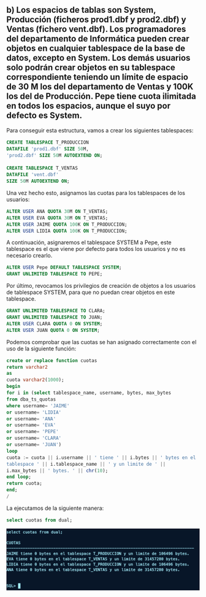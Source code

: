 ## b) Los espacios de tablas son System, Producción (ficheros prod1.dbf y prod2.dbf) y Ventas (fichero vent.dbf). Los programadores del departamento de Informática pueden crear objetos en cualquier tablespace de la base de datos, excepto en System. Los demás usuarios solo podrán crear objetos en su tablespace correspondiente teniendo un límite de espacio de 30 M los del departamento de Ventas y 100K los del de Producción. Pepe tiene cuota ilimitada en todos los espacios, aunque el suyo por defecto es System.

Para conseguir esta estructura, vamos a crear los siguientes tablespaces:

```sql
CREATE TABLESPACE T_PRODUCCION
DATAFILE 'prod1.dbf' SIZE 50M, 
'prod2.dbf' SIZE 50M AUTOEXTEND ON;

CREATE TABLESPACE T_VENTAS
DATAFILE 'vent.dbf' 
SIZE 50M AUTOEXTEND ON;
```

Una vez hecho esto, asignamos las cuotas para los tablespaces de los usuarios:

```sql
ALTER USER ANA QUOTA 30M ON T_VENTAS;
ALTER USER EVA QUOTA 30M ON T_VENTAS;
ALTER USER JAIME QUOTA 100K ON T_PRODUCCION;
ALTER USER LIDIA QUOTA 100K ON T_PRODUCCION;
```

A continuación, asignaremos el tablespace SYSTEM a Pepe, este tablespace es el que viene por defecto para todos los usuarios y no es necesario crearlo.

```sql
ALTER USER Pepe DEFAULT TABLESPACE SYSTEM;
GRANT UNLIMITED TABLESPACE TO PEPE;
```

Por último, revocamos los privilegios de creación de objetos a los usuarios de tablespace SYSTEM, para que no puedan crear objetos en este tablespace.

```sql
GRANT UNLIMITED TABLESPACE TO CLARA;
GRANT UNLIMITED TABLESPACE TO JUAN;
ALTER USER CLARA QUOTA 0 ON SYSTEM;
ALTER USER JUAN QUOTA 0 ON SYSTEM;
```

Podemos comprobar que las cuotas se han asignado correctamente con el uso de la siguiente función:

```sql
create or replace function cuotas
return varchar2
as
cuota varchar2(1000);
begin
for i in (select tablespace_name, username, bytes, max_bytes
from dba_ts_quotas
where username= 'JAIME'
or username= 'LIDIA'
or username= 'ANA'
or username= 'EVA'
or username= 'PEPE'
or username= 'CLARA'
or username= 'JUAN')
loop
cuota := cuota || i.username || ' tiene ' || i.bytes || ' bytes en el
tablespace ' || i.tablespace_name || ' y un limite de ' ||
i.max_bytes || ' bytes. ' || chr(10);
end loop;
return cuota;
end;
/
```

La ejecutamos de la siguiente manera:

```sql
select cuotas from dual;
```

![Oracle](img/funcion.png)

